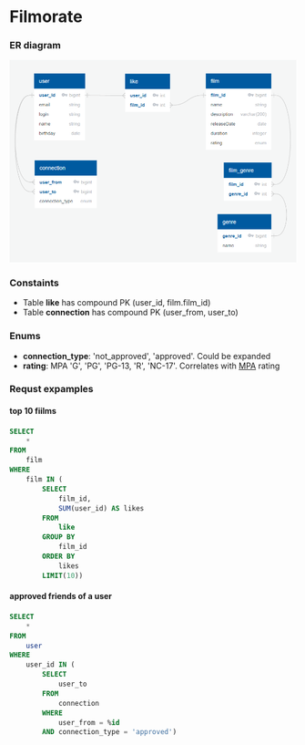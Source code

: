 # Filmorate

### ER diagram
![filmorate ER diagram](src/docs/filmorate_er_diagram.png)


### Constaints
* Table **like** has compound PK (user_id, film.film_id)
* Table **connection** has compound PK (user_from, user_to)

### Enums
* **connection_type**: 'not_approved', 'approved'. Could be expanded
* **rating**: MPA 'G', 'PG', 'PG-13, 'R', 'NC-17'. Correlates with [MPA](https://en.wikipedia.org/wiki/Motion_Picture_Association) rating

### Requst expamples

#### top 10 fiilms
``` sql
SELECT
    *
FROM
    film
WHERE
    film IN (
        SELECT
            film_id,
            SUM(user_id) AS likes
        FROM
            like
        GROUP BY
            film_id
        ORDER BY
            likes
        LIMIT(10))
```

#### approved friends of a user
``` sql
SELECT
    *
FROM
    user
WHERE
    user_id IN (
        SELECT
            user_to
        FROM
            connection
        WHERE
            user_from = %id
        AND connection_type = 'approved')
```
